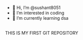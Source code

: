 - 👋 Hi, I’m @sushant8051
- 👀 I’m interested in coding
- 🌱 I’m currently learning dsa
 <br>
THIS IS MY FIRST GIT REPOSITORY

<!---
sushant8051/sushant8051 is a ✨ special ✨ repository because its `README.md` (this file) appears on your GitHub profile.
You can click the Preview link to take a look at your changes.
--->
